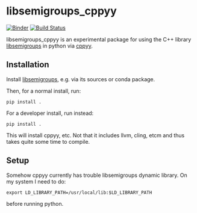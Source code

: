 # libsemigroups_cppyy

[![Binder](https://mybinder.org/badge_logo.svg)](https://mybinder.org/v2/gh/libsemigroups/libsemigroups_cppyy/master?filepath=demo.ipynb)
[![Build Status](https://travis-ci.org/libsemigroups/libsemigroups_cppyy.svg?branch=master)](https://travis-ci.org/libsemigroups/libsemigroups_cppyy)

libsemigroups_cppyy is an experimental package for using the C++ library
[libsemigroups](https://github.com/james-d-mitche)
in python via [cppyy](https://cppyy.readthedocs.io/en/latest/).

## Installation

Install
[libsemigroups](https://github.com/james-d-mitchell/libsemigroups/),
e.g. via its sources or conda package.

Then, for a normal install, run:

    pip install .

For a developer install, run instead:

    pip install .

This will install cppyy, etc. Not that it includes llvm, cling, etcm
and thus takes quite some time to compile.

## Setup

Somehow cppyy currently has trouble libsemigroups dynamic library. On
my system I need to do:

    export LD_LIBRARY_PATH=/usr/local/lib:$LD_LIBRARY_PATH

before running python.

